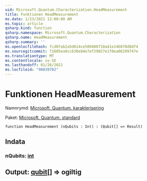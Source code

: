 ```yaml
---
uid: Microsoft.Quantum.Characterization.HeadMeasurement
title: Funktionen HeadMeasurement
ms.date: 1/23/2021 12:00:00 AM
ms.topic: article
qsharp.kind: function
qsharp.namespace: Microsoft.Quantum.Characterization
qsharp.name: HeadMeasurement
qsharp.summary: ''
ms.openlocfilehash: fcd8fab2a5d614ce509400710a41e146070d8df4
ms.sourcegitcommit: 71605ea9cc630e84e7ef29027e1f0ea06299747e
ms.translationtype: MT
ms.contentlocale: sv-SE
ms.lasthandoff: 01/26/2021
ms.locfileid: "98839702"
---
```

# <a name="headmeasurement-function"></a>Funktionen HeadMeasurement

Namnrymd: [Microsoft. Quantum. karakterisering](xref:Microsoft.Quantum.Characterization)

Paket: [Microsoft. Quantum. standard](https://nuget.org/packages/Microsoft.Quantum.Standard)




```qsharp
function HeadMeasurement (nQubits : Int) : (Qubit[] => Result)
```


## <a name="input"></a>Indata

### <a name="nqubits--int"></a>nQubits: [int](xref:microsoft.quantum.lang-ref.int)





## <a name="output--qubit--__invalidresult__"></a>Output: [qubit](xref:microsoft.quantum.lang-ref.qubit)[] => __ogiltig <Result>__ 

